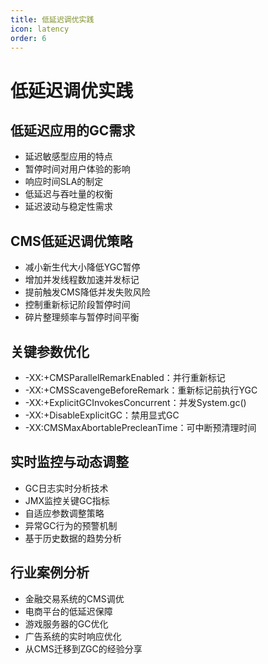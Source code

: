 ```yaml
---
title: 低延迟调优实践
icon: latency
order: 6
---
```


# 低延迟调优实践

## 低延迟应用的GC需求
- 延迟敏感型应用的特点
- 暂停时间对用户体验的影响
- 响应时间SLA的制定
- 低延迟与吞吐量的权衡
- 延迟波动与稳定性需求

## CMS低延迟调优策略
- 减小新生代大小降低YGC暂停
- 增加并发线程数加速并发标记
- 提前触发CMS降低并发失败风险
- 控制重新标记阶段暂停时间
- 碎片整理频率与暂停时间平衡

## 关键参数优化
- -XX:+CMSParallelRemarkEnabled：并行重新标记
- -XX:+CMSScavengeBeforeRemark：重新标记前执行YGC
- -XX:+ExplicitGCInvokesConcurrent：并发System.gc()
- -XX:+DisableExplicitGC：禁用显式GC
- -XX:CMSMaxAbortablePrecleanTime：可中断预清理时间

## 实时监控与动态调整
- GC日志实时分析技术
- JMX监控关键GC指标
- 自适应参数调整策略
- 异常GC行为的预警机制
- 基于历史数据的趋势分析

## 行业案例分析
- 金融交易系统的CMS调优
- 电商平台的低延迟保障
- 游戏服务器的GC优化
- 广告系统的实时响应优化
- 从CMS迁移到ZGC的经验分享
